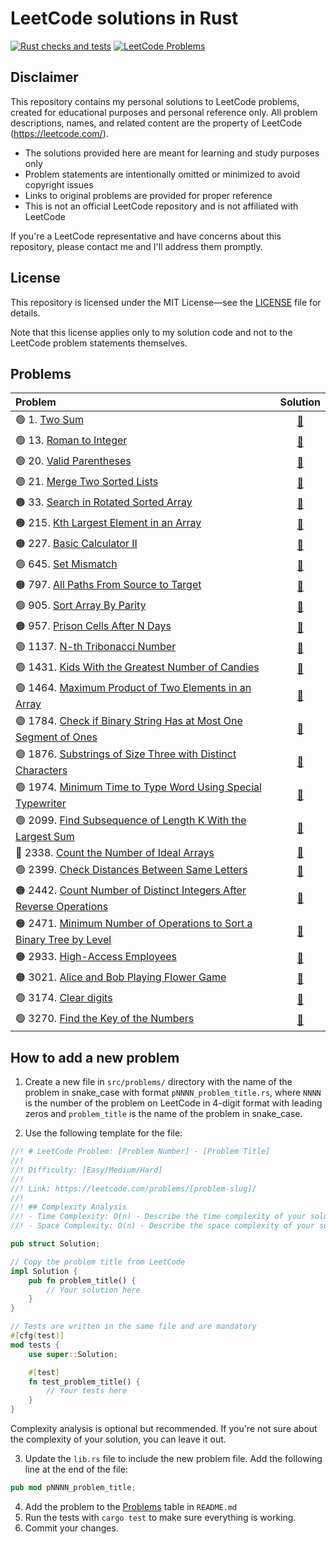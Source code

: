 # LeetCode solutions in Rust

[![Rust checks and tests](https://github.com/thegovyadina/leetcode-rust/actions/workflows/rust.yml/badge.svg?event=push)](https://github.com/thegovyadina/leetcode-rust/actions/workflows/rust.yml)
[![LeetCode Problems](https://img.shields.io/badge/LeetCode-Problems%20Solved-brightgreen.svg)](https://github.com/thegovyadina/leetcode-rust#problems)

## Disclaimer

This repository contains my personal solutions to LeetCode problems, created for educational purposes
and personal reference only. All problem descriptions, names, and related content
are the property of LeetCode (https://leetcode.com/).

- The solutions provided here are meant for learning and study purposes only
- Problem statements are intentionally omitted or minimized to avoid copyright issues
- Links to original problems are provided for proper reference
- This is not an official LeetCode repository and is not affiliated with LeetCode

If you're a LeetCode representative and have concerns about this repository,
please contact me and I'll address them promptly.

## License

This repository is licensed under the MIT License—see the [LICENSE](LICENSE) file for details.

Note that this license applies only to my solution code and not to the LeetCode problem statements themselves.

## Problems

| Problem                                                                                                                                                            |                                        Solution                                         |
|:-------------------------------------------------------------------------------------------------------------------------------------------------------------------|:---------------------------------------------------------------------------------------:|
| 🟢 1. [Two Sum](https://leetcode.com/problems/two-sum/)                                                                                                            |                           [🦀](src/problems/p0001_two_sum.rs)                           |
| 🟢 13. [Roman to Integer](https://leetcode.com/problems/roman-to-integer/)                                                                                         |                      [🦀](src/problems/p0013_roman_to_integer.rs)                       |
| 🟢 20. [Valid Parentheses](https://leetcode.com/problems/valid-parentheses/)                                                                                       |                      [🦀](src/problems/p0020_valid_parentheses.rs)                      |
| 🟢 21. [Merge Two Sorted Lists](https://leetcode.com/problems/merge-two-sorted-lists/)                                                                             |                   [🦀](src/problems/p0021_merge_two_sorted_lists.rs)                    |
| 🟠 33. [Search in Rotated Sorted Array](https://leetcode.com/problems/two-sum/)                                                                                    |               [🦀](src/problems/p0033_search_in_rotated_sorted_array.rs)                |
| 🟠 215. [Kth Largest Element in an Array](https://leetcode.com/problems/search-in-rotated-sorted-array/)                                                           |               [🦀](src/problems/p0215_kth_largest_element_in_an_array.rs)               |
| 🟠 227. [Basic Calculator II](https://leetcode.com/problems/basic-calculator-ii/)                                                                                  |                     [🦀](src/problems/p0227_basic_calculator_2.rs)                      |
| 🟢 645. [Set Mismatch](https://leetcode.com/problems/set-mismatch/)                                                                                                |                        [🦀](src/problems/p0645_set_mismatch.rs)                         |
| 🟠 797. [All Paths From Source to Target](https://leetcode.com/problems/all-paths-from-source-to-target/)                                                          |               [🦀](src/problems/p0797_all_paths_from_source_to_target.rs)               |
| 🟢 905. [Sort Array By Parity](https://leetcode.com/problems/sort-array-by-parity/)                                                                                |                    [🦀](src/problems/p0905_sort_array_by_parity.rs)                     |
| 🟠 957. [Prison Cells After N Days](https://leetcode.com/problems/prison-cells-after-n-days/)                                                                      |                  [🦀](src/problems/p0957_prison_cells_after_n_days.rs)                  |
| 🟢 1137. [N-th Tribonacci Number](https://leetcode.com/problems/n-th-tribonacci-number/)                                                                           |                    [🦀](src/problems/p1137_nth_tribonacci_number.rs)                    |
| 🟢 1431. [Kids With the Greatest Number of Candies](https://leetcode.com/problems/kids-with-the-greatest-number-of-candies/)                                       |          [🦀](src/problems/p1431_kids_with_the_greatest_number_of_candies.rs)           |
| 🟢 1464. [Maximum Product of Two Elements in an Array](https://leetcode.com/problems/maximum-product-of-two-elements-in-an-array/)                                 |         [🦀](src/problems/p1464_maximum_product_of_two_elements_in_an_array.rs)         |
| 🟢 1784. [Check if Binary String Has at Most One Segment of Ones](https://leetcode.com/problems/check-if-binary-string-has-at-most-one-segment-of-ones/)           |   [🦀](src/problems/p1784_check_if_binary_string_has_at_most_one_segment_of_ones.rs)    |
| 🟢 1876. [Substrings of Size Three with Distinct Characters](https://leetcode.com/problems/substrings-of-size-three-with-distinct-characters/)                     |      [🦀](src/problems/p1876_substrings_of_size_three_with_distinct_characters.rs)      |
| 🟢 1974. [Minimum Time to Type Word Using Special Typewriter](https://leetcode.com/problems/minimum-time-to-type-word-using-special-typewriter/)                   |    [🦀](src/problems/p1974_minimimum_time_to_type_word_using_special_typewriter.rs)     |
| 🟢 2099. [Find Subsequence of Length K With the Largest Sum](https://leetcode.com/problems/find-subsequence-of-length-k-with-the-largest-sum/)                     |      [🦀](src/problems/p2099_find_subsequence_of_length_k_with_the_largest_sum.rs)      |
| 🔴 2338. [Count the Number of Ideal Arrays](https://leetcode.com/problems/count-the-number-of-ideal-arrays/)                                                       |              [🦀](src/problems/p2338_count_the_number_of_ideal_arrays.rs)               |
| 🟢 2399. [Check Distances Between Same Letters](https://leetcode.com/problems/check-distances-between-same-letters/)                                               |            [🦀](src/problems/p2399_check_distances_between_same_letters.rs)             |
| 🟠 2442. [Count Number of Distinct Integers After Reverse Operations](https://leetcode.com/problems/count-number-of-distinct-integers-after-reverse-operations/)   | [🦀](src/problems/p2442_count_number_of_distinct_integers_after_reverse_operations.rs)  |
| 🟠 2471. [Minimum Number of Operations to Sort a Binary Tree by Level](https://leetcode.com/problems/minimum-number-of-operations-to-sort-a-binary-tree-by-level/) | [🦀](src/problems/p2471_minimum_number_of_operations_to_sort_a_binary_tree_by_level.rs) |
| 🟠 2933. [High-Access Employees](https://leetcode.com/problems/high-access-employees/)                                                                             |                    [🦀](src/problems/p2933_high_access_employees.rs)                    |
| 🟠 3021. [Alice and Bob Playing Flower Game](https://leetcode.com/problems/alice-and-bob-playing-flower-game/)                                                     |              [🦀](src/problems/p3021_alice_and_bob_playing_flower_game.rs)              |
| 🟢 3174. [Clear digits](https://leetcode.com/problems/clear-digits/)                                                                                               |                        [🦀](src/problems/p3174_clear_digits.rs)                         |
| 🟢 3270. [Find the Key of the Numbers](https://leetcode.com/problems/find-the-key-of-the-numbers/)                                                                 |                 [🦀](src/problems/p3270_find_the_key_of_the_numbers.rs)                 |

## How to add a new problem

1. Create a new file in `src/problems/` directory with the name of the problem in snake_case with format
   `pNNNN_problem_title.rs`, where `NNNN` is the number of the problem on LeetCode in 4-digit format with leading zeros
   and `problem_title` is the name of the problem in snake_case.

2. Use the following template for the file:

```rust
//! # LeetCode Problem: [Problem Number] - [Problem Title]
//!
//! Difficulty: [Easy/Medium/Hard]
//!
//! Link: https://leetcode.com/problems/[problem-slug]/
//!
//! ## Complexity Analysis
//! - Time Complexity: O(n) - Describe the time complexity of your solution.
//! - Space Complexity: O(n) - Describe the space complexity of your solution.

pub struct Solution;

// Copy the problem title from LeetCode
impl Solution {
    pub fn problem_title() {
        // Your solution here
    }
}

// Tests are written in the same file and are mandatory
#[cfg(test)]
mod tests {
    use super::Solution;

    #[test]
    fn test_problem_title() {
        // Your tests here
    }
}
```

Complexity analysis is optional but recommended. If you're not sure about the complexity of your solution,
you can leave it out.

3. Update the `lib.rs` file to include the new problem file. Add the following line at the end of the file:

```rust
pub mod pNNNN_problem_title;
```

4. Add the problem to the [Problems](#problems) table in `README.md`
5. Run the tests with `cargo test` to make sure everything is working.
6. Commit your changes.
